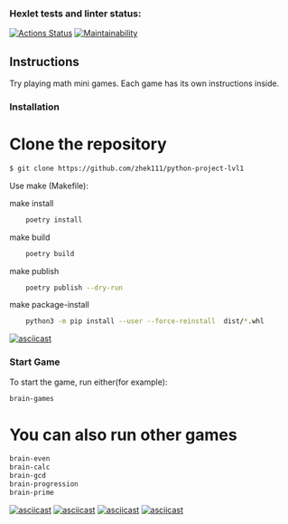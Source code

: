 ### Hexlet tests and linter status:
[![Actions Status](https://github.com/zhek111/python-project-lvl1/workflows/hexlet-check/badge.svg)](https://github.com/zhek111/python-project-lvl1/actions)
[![Maintainability](https://api.codeclimate.com/v1/badges/39c9c5dcc5d81130b121/maintainability)](https://codeclimate.com/github/zhek111/python-project-lvl1/maintainability)

## Instructions

Try playing math mini games. Each game has its own instructions inside.

### Installation


# Clone the repository


```bash
$ git clone https://github.com/zhek111/python-project-lvl1
```

Use make (Makefile):


make install

```bash
	poetry install
```

make build

```bash
	poetry build
```

make publish

```bash
	poetry publish --dry-run
```

make package-install

```bash
	python3 -m pip install --user --force-reinstall  dist/*.whl
```

[![asciicast](https://asciinema.org/a/lK9FWDPrMANUrD7tQ0o611ilH.svg)](https://asciinema.org/a/lK9FWDPrMANUrD7tQ0o611ilH)

### Start Game
To start the game, run either(for example):
```bash
brain-games
```

# You can also run other games

```bash
brain-even
brain-calc
brain-gcd
brain-progression
brain-prime
```

[![asciicast](https://asciinema.org/a/I31stGdruPoPTW0SVpjMzRtf4.svg)](https://asciinema.org/a/I31stGdruPoPTW0SVpjMzRtf4)
[![asciicast](https://asciinema.org/a/voh2nUcPXMv2WjFrlBDs673eF.svg)](https://asciinema.org/a/voh2nUcPXMv2WjFrlBDs673eF)
[![asciicast](https://asciinema.org/a/x3oScd2GT09B51EILglsSpK6o.svg)](https://asciinema.org/a/x3oScd2GT09B51EILglsSpK6o)
[![asciicast](https://asciinema.org/a/asMeuuDAVJBb6J76qoyzzX04A.svg)](https://asciinema.org/a/asMeuuDAVJBb6J76qoyzzX04A)